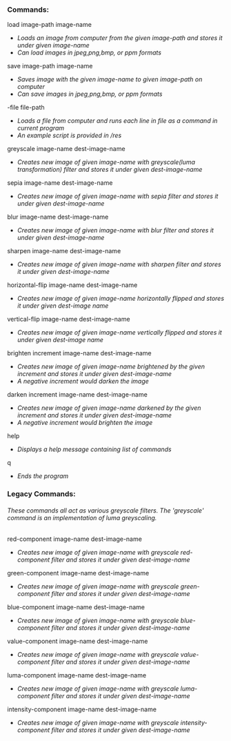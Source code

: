 ### Commands:

load image-path image-name
- *Loads an image from computer from the given image-path and stores it under given image-name*
- *Can load images in jpeg,png,bmp, or ppm formats*

save image-path image-name
- *Saves image with the given image-name to given image-path on computer*
- *Can save images in jpeg,png,bmp, or ppm formats*

-file file-path
- *Loads a file from computer and runs each line in file as a command in current program*
- *An example script is provided in /res*

greyscale image-name dest-image-name
- *Creates new image of given image-name with greyscale(luma transformation) filter and stores it under given dest-image-name*

sepia image-name dest-image-name
- *Creates new image of given image-name with sepia filter and stores it under given dest-image-name*

blur image-name dest-image-name
- *Creates new image of given image-name with blur filter and stores it under given dest-image-name*

sharpen image-name dest-image-name
- *Creates new image of given image-name with sharpen filter and stores it under given dest-image-name*

horizontal-flip image-name dest-image-name
- *Creates new image of given image-name horizontally flipped and stores it under given dest-image name*

vertical-flip image-name dest-image-name
- *Creates new image of given image-name vertically flipped and stores it under given dest-image name*

brighten increment image-name dest-image-name
- *Creates new image of given image-name brightened by the given increment and stores it under given dest-image-name*
- *A negative increment would darken the image*

darken increment image-name dest-image-name
- *Creates new image of given image-name darkened by the given increment and stores it under given dest-image-name*
- *A negative increment would brighten the image*

help
- *Displays a help message containing list of commands*

q
- *Ends the program*

### Legacy Commands:
###### These commands all act as various greyscale filters. The 'greyscale' command is an implementation of luma greyscaling.
red-component image-name dest-image-name
- *Creates new image of given image-name with greyscale red-component filter and stores it under given dest-image-name*

green-component image-name dest-image-name
- *Creates new image of given image-name with greyscale green-component filter and stores it under given dest-image-name*

blue-component image-name dest-image-name
- *Creates new image of given image-name with greyscale blue-component filter and stores it under given dest-image-name*

value-component image-name dest-image-name
- *Creates new image of given image-name with greyscale value-component filter and stores it under given dest-image-name*

luma-component image-name dest-image-name
- *Creates new image of given image-name with greyscale luma-component filter and stores it under given dest-image-name*

intensity-component image-name dest-image-name
- *Creates new image of given image-name with greyscale intensity-component filter and stores it under given dest-image-name*
